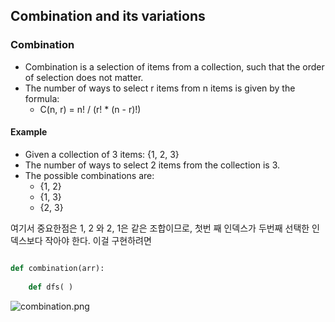 ## Combination and its variations

### Combination
- Combination is a selection of items from a collection, such that the order of selection does not matter.
- The number of ways to select r items from n items is given by the formula:
  - C(n, r) = n! / (r! * (n - r)!)

#### Example
- Given a collection of 3 items: {1, 2, 3}
- The number of ways to select 2 items from the collection is 3.
- The possible combinations are:
  - {1, 2}
  - {1, 3}
  - {2, 3}

여기서 중요한점은 1, 2 와 2, 1은 같은 조합이므로, 첫번 째 인덱스가  두번째 선택한 인덱스보다 작아야 한다. 
이걸 구현하려면 
```python

def combination(arr):
    
    def dfs( )

```
![combination.png](..%2F..%2F..%2FPictures%2FMonosnap%2Fcombination.png)
